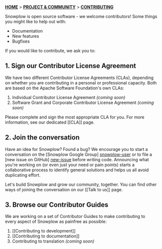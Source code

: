 <a name="top" />

[**HOME**](Home) > [**PROJECT & COMMUNITY**](SnowPlow-project-and-community) > [**CONTRIBUTING**](Contributing)

Snowplow is open source software - we welcome contributors! Some things you might like to help out with:

* Documentation
* New features
* Bugfixes

If you would like to contribute, we ask you to:

## 1. Sign our Contributor License Agreement

We have two different Contributor License Agreements (CLAs), depending on whether you are contributing in a personal or professional capacity. Both are based on the Apache Software Foundation's own CLAs:

1. Individual Contributor License Agreement _(coming soon)_
2. Software Grant and Corporate Contributor License Agreement _(coming soon)_

Please complete and sign the most appropriate CLA for you. For more information, see our dedicated [[CLA]] page.

## 2. Join the conversation

Have an idea for Snowplow? Found a bug? We encourage you to start a conversation on the [Snowplow Google Group] [snowplow-user] or to file a [new issue on GitHub] [new-issue] before writing code. Announcing what you're working on (or even just your need or pain points) starts a collaborative process to identify general solutions and helps us all avoid duplicating effort.

Let's build Snowplow and grow our community, together. You can find other ways of joining the conversation on our [[Talk to us]] page.

## 3. Browse our Contributor Guides

We are working on a set of Contributor Guides to make contributing to every aspect of Snowplow as painfree as possible:

1. [[Contributing to development]]
2. [[Contributing to documentation]]
3. Contributing to translation _(coming soon)_

[snowplow-user]: https://groups.google.com/forum/#!forum/snowplow-user
[new-issue]: https://github.com/snowplow/snowplow/issues/new